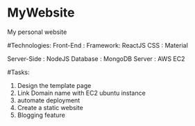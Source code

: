 # MyWebsite
My personal website

#Technologies:
Front-End : 
    Framework: ReactJS
    CSS : Material

Server-Side : NodeJS
Database : MongoDB
Server : AWS EC2 

#Tasks:
1. Design the template page
2. Link Domain name with EC2 ubuntu instance
3. automate deployment
4. Create a static website
5. Blogging feature

